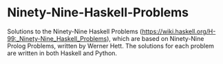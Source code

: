 # Ninety-Nine-Haskell-Problems
Solutions to the Ninety-Nine Haskell Problems (https://wiki.haskell.org/H-99:_Ninety-Nine_Haskell_Problems), which are based on Ninety-Nine Prolog Problems, written by Werner Hett. The solutions for each problem are written in both Haskell and Python. 
